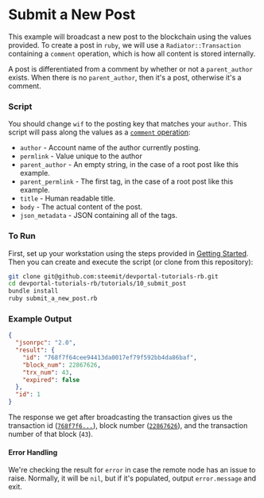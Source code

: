# Submit a New Post

This example will broadcast a new post to the blockchain using the values provided.  To create a post in `ruby`, we will use a `Radiator::Transaction` containing a `comment` operation, which is how all content is stored internally.

A post is differentiated from a comment by whether or not a `parent_author` exists. When there is no `parent_author`, then it's a post, otherwise it's a comment.

### Script

You should change `wif` to the posting key that matches your `author`.  This script will pass along the values as a [`comment` operation](/apidefinitions/broadcast-ops.html#broadcast_ops_comment):

* `author` - Account name of the author currently posting.
* `permlink` - Value unique to the author 
* `parent_author` - An empty string, in the case of a root post like this example.
* `parent_permlink` - The first tag, in the case of a root post like this example.
* `title` - Human readable title.
* `body` - The actual content of the post.
* `json_metadata` - JSON containing all of the tags.

### To Run

First, set up your workstation using the steps provided in [Getting Started](https://developers.steem.io/tutorials-ruby/getting_started).  Then you can create and execute the script (or clone from this repository):

```bash
git clone git@github.com:steemit/devportal-tutorials-rb.git
cd devportal-tutorials-rb/tutorials/10_submit_post
bundle install
ruby submit_a_new_post.rb
```

### Example Output

```json
{
  "jsonrpc": "2.0",
  "result": {
    "id": "768f7f64cee94413da0017ef79f592bb4da86baf",
    "block_num": 22867626,
    "trx_num": 43,
    "expired": false
  },
  "id": 1
}
```

The response we get after broadcasting the transaction gives us the transaction id ([`768f7f6...`](https://steemd.com/tx/768f7f64cee94413da0017ef79f592bb4da86baf)), block number ([`22867626`](https://steemd.com/b/22867626)), and the transaction number of that block (`43`).

#### Error Handling

We're checking the result for `error` in case the remote node has an issue to raise.  Normally, it will be `nil`, but if it's populated, output `error.message` and exit.
